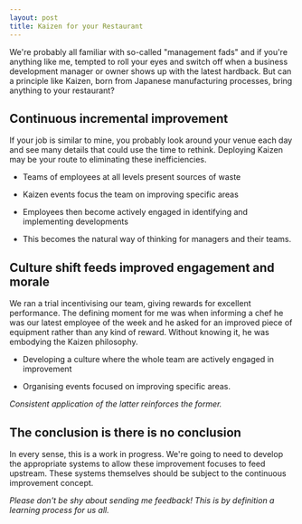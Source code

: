 ```yaml
---
layout: post
title: Kaizen for your Restaurant
---
```


We're probably all familiar with so-called "management fads" and if you're anything like me, tempted to roll your eyes and switch off when a business development manager or owner shows up with the latest hardback. But can a principle like Kaizen, born from Japanese manufacturing processes, bring anything to your restaurant?

## Continuous incremental improvement

If your job is similar to mine, you probably look around your venue each day and see many details that could use the time to rethink. Deploying Kaizen may be your route to eliminating these inefficiencies.

* Teams of employees at all levels present sources of waste

* Kaizen events focus the team on improving specific areas

* Employees then become actively engaged in identifying and implementing developments

* This becomes the natural way of thinking for managers and their teams.

## Culture shift feeds improved engagement and morale

We ran a trial incentivising our team, giving rewards for excellent performance. The defining moment for me was when informing a chef he was our latest employee of the week and he asked for an improved piece of equipment rather than any kind of reward. Without knowing it, he was embodying the Kaizen philosophy.

* Developing a culture where the whole team are actively engaged in improvement

* Organising events focused on improving specific areas.

*Consistent application of the latter reinforces the former.*

## The conclusion is there is no conclusion

In every sense, this is a work in progress. We're going to need to develop the appropriate systems to allow these improvement focuses to feed upstream. These systems themselves should be subject to the continuous improvement concept.

*Please don't be shy about sending me feedback! This is by definition a learning process for us all.*
